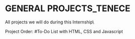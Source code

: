# GENERAL PROJECTS_TENECE
All projects we will do during this Internship\

Project Order:
#To-Do List with HTML, CSS and Javascript
